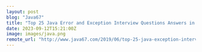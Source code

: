 ```yaml
---
layout: post
blog: "Java67"
title: "Top 25 Java Error and Exception Interview Questions Answers in 2023"
date: 2023-09-12T15:21:00Z
image: images/java.png
remote_url: "http://www.java67.com/2019/06/top-25-java-exception-interview-questions-answers.html"
---
```

